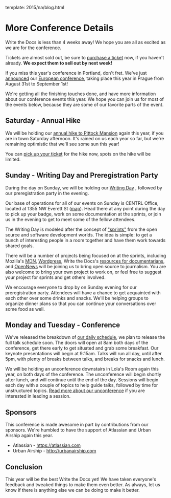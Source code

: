 template: 2015/na/blog.html

More Conference Details
=======================

Write the Docs is less than 4 weeks away! We hope you are all as excited as we
are for the conference. 

Tickets are almost sold out, be sure to [purchase a ticket][ticket] now, if you
haven't already. **We expect them to sell out by next week!**

[ticket]: https://ti.to/writethedocs/write-the-docs-na-2015/

If you miss this year's conference in Portland, don't fret. We've just [announced][eu-announce]
our [European conference][eu-conf], taking place this year in Prague from August 31st to
September 1st! 

[eu-announce]: http://www.writethedocs.org/conf/eu/2015/news/announcing-eu-2015/
[eu-conf]: http://writethedocs.org/conf/eu/2015/

We're getting all the finishing touches done,
and have more information about our conference events this year.
We hope you can join us for most of the events below,
because they are some of our favorite parts of the event.

Saturday - Annual Hike
----------------------

We will be holding our [annual hike to Pittock Mansion][hike] again this year,
if you are in town Saturday afternoon. It's rained on us each year so far, but
we're remaining optimistic that we'll see some sun this year!

You can [pick up your ticket][hike-ticket] for the hike now, spots on the hike
will be limited.

[hike]: http://writethedocs.org/conf/na/2015/hike/
[hike-ticket]: https://ti.to/writethedocs/write-the-docs-hike

Sunday - Writing Day and Preregistration Party
----------------------------------------------

During the day on Sunday, we will be holding our [Writing Day][writing-day]
, followed by our preregistration party in the evening.

Our base of operations for all of our events on Sunday is CENTRL Office, located
at 1355 NW Everett St ([map][centrl-map]).  Head there at any point during the
day to pick up your badge, work on some documentation at the sprints, or join us
in the evening to get to meet some of the fellow attendees.

The Writing Day is modeled after the concept of ["sprints"][sprints] from
the open source and software development worlds. The idea is simple: to get a
bunch of interesting people in a room together and have them work towards shared
goals.

There will be a number of projects being focused on at the sprints, including
Mozilla's [MDN][mdn], [Wordpress][wordpress], Write the Docs's [resources for
documentarians][wtd-resources], and [OpenNews][opennews] will be joining us to
bring open source to journalism. You are also welcome to bring your own project
to work on, or feel free to suggest your project for sprints and get others
involved.

We encourage everyone to drop by on Sunday evening for our preregistration
party. Attendees will have a chance to get acquainted with each other over some
drinks and snacks. We'll be helping groups to organize dinner plans so that you
can continue your conversations over some food as well.

[writing-day]: http://writethedocs.org/conf/na/2015/writing-day/
[centrl-map]: https://goo.gl/maps/xljmU
[sprints]: http://en.wikipedia.org/wiki/Sprint_%28software_development%29

[mdn]: http://mdn.mozilla.org
[wordpress]: http://wordpress.org
[wtd-resources]: http://docs.writethedocs.org/
[opennews]: http://opennews.org/

Monday and Tuesday - Conference
-------------------------------

We've released the breakdown of [our daily schedule][schedule], we plan to
release the full talk schedule soon. The doors
will open at 8am both days of the conference, get there early to get situated
and grab some breakfast. Our keynote presentations will begin at 9:15am. Talks will
run all day, until after 5pm, with plenty of breaks between talks, and breaks
for snacks and lunch.

We will be holding an unconference downstairs in Lola's Room again this year, on
both days of the conference. The unconference will begin shortly after lunch,
and will continue until the end of the day. Sessions will begin each day with a
couple of topics to help guide talks, followed by time for unstructured topics.
[Read more about our unconference][unconference] if you are interested in
leading a session.

[schedule]: /conf/na/2015/schedule/
[unconference]: /conf/na/2015/conference/

Sponsors
--------

This conference is made awesome in part by contributions from our sponsors.
We're humbled to have the support of Atlassian and Urban Airship again this
year.

 * Atlassian - https://atlassian.com
 * Urban Airship - http://urbanairship.com

Conclusion
----------

This year will be the best Write the Docs yet!
We have taken everyone's feedback and tweaked things to make them even better.
As always, let us know if there is anything else we can be doing to make it better.

